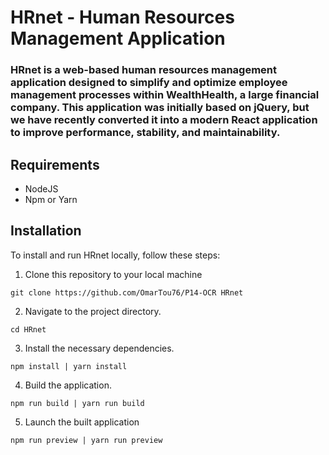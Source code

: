 
# HRnet - Human Resources Management Application

### HRnet is a web-based human resources management application designed to simplify and optimize employee management processes within WealthHealth, a large financial company. This application was initially based on jQuery, but we have recently converted it into a modern React application to improve performance, stability, and maintainability.


## Requirements

- NodeJS
- Npm or Yarn


## Installation
To install and run HRnet locally, follow these steps:

1. Clone this repository to your local machine

`git clone https://github.com/OmarTou76/P14-OCR HRnet`

2. Navigate to the project directory.

`cd HRnet`


3. Install the necessary dependencies.

`npm install | yarn install`

4. Build the application.

`npm run build | yarn run build`

5. Launch the built application

`npm run preview | yarn run preview`